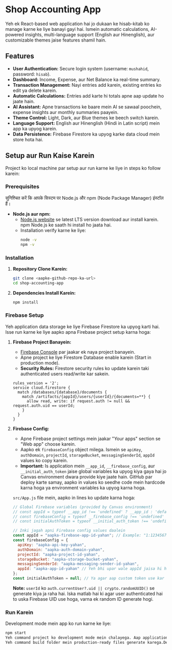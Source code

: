 # Shop Accounting App

Yeh ek React-based web application hai jo dukaan ke hisab-kitab ko manage karne ke liye banayi gayi hai. Ismein automatic calculations, AI-powered insights, multi-language support (English aur Hinenglish), aur customizable themes jaise features shamil hain.

## Features

* **User Authentication:** Secure login system (username: `mushahid`, password: `hisab`).
* **Dashboard:** Income, Expense, aur Net Balance ka real-time summary.
* **Transaction Management:** Nayi entries add karein, existing entries ko edit ya delete karein.
* **Automatic Calculations:** Entries add karte hi totals apne aap update ho jaate hain.
* **AI Assistant:** Apne transactions ke baare mein AI se sawaal poochein, expense insights aur monthly summaries paayein.
* **Theme Control:** Light, Dark, aur Blue themes ke beech switch karein.
* **Language Support:** English aur Hinenglish (Hindi in Latin script) mein app ka upyog karein.
* **Data Persistence:** Firebase Firestore ka upyog karke data cloud mein store hota hai.

## Setup aur Run Kaise Karein

Project ko local machine par setup aur run karne ke liye in steps ko follow karein:

### Prerequisites

 सुनिश्चित करें कि आपके सिस्टम पर Node.js और npm (Node Package Manager) इंस्टॉल हैं।

* **Node.js aur npm:**
    * [Node.js website](https://nodejs.org/) se latest LTS version download aur install karein. npm Node.js ke saath hi install ho jaata hai.
    * Installation verify karne ke liye:
        ```bash
        node -v
        npm -v
        ```

### Installation

1.  **Repository Clone Karein:**
    ```bash
    git clone <aapke-github-repo-ka-url>
    cd shop-accounting-app
    ```

2.  **Dependencies Install Karein:**
    ```bash
    npm install
    ```

### Firebase Setup

Yeh application data storage ke liye Firebase Firestore ka upyog karti hai. Isse run karne ke liye aapko apna Firebase project setup karna hoga:

1.  **Firebase Project Banayein:**
    * [Firebase Console](https://console.firebase.google.com/) par jaakar ek naya project banayein.
    * Apne project ke liye Firestore Database enable karein (Start in production mode).
    * **Security Rules:** Firestore security rules ko update karein taki authenticated users read/write kar sakein.

    ```firestore
    rules_version = '2';
    service cloud.firestore {
      match /databases/{database}/documents {
        match /artifacts/{appId}/users/{userId}/{documents=**} {
          allow read, write: if request.auth != null && request.auth.uid == userId;
        }
      }
    }
    ```

2.  **Firebase Config:**
    * Apne Firebase project settings mein jaakar "Your apps" section se "Web app" choose karein.
    * Aapko ek `firebaseConfig` object milega. Ismein se `apiKey`, `authDomain`, `projectId`, `storageBucket`, `messagingSenderId`, `appId` values ko copy karein.
    * **Important:** Is application mein `__app_id`, `__firebase_config`, aur `__initial_auth_token` jaise global variables ka upyog kiya gaya hai jo Canvas environment dwara provide kiye jaate hain. GitHub par deploy karte samay, aapko in values ko seedhe code mein hardcode karna hoga ya environment variables ka upyog karna hoga.

    `src/App.js` file mein, aapko in lines ko update karna hoga:

    ```javascript
    // Global Firebase variables (provided by Canvas environment)
    // const appId = typeof __app_id !== 'undefined' ? __app_id : 'default-app-id'; // Is line ko hata dein ya comment kar dein
    // const firebaseConfig = typeof __firebase_config !== 'undefined' ? JSON.parse(__firebase_config) : {}; // Is line ko hata dein ya comment kar dein
    // const initialAuthToken = typeof __initial_auth_token !== 'undefined' ? __initial_auth_token : null; // Is line ko hata dein ya comment kar dein

    // Inki jagah apni Firebase config values daalein
    const appId = "aapka-firebase-app-id-yahan"; // Example: "1:1234567890:web:abcdef1234567890abcdef"
    const firebaseConfig = {
      apiKey: "aapka-api-key-yahan",
      authDomain: "aapka-auth-domain-yahan",
      projectId: "aapka-project-id-yahan",
      storageBucket: "aapka-storage-bucket-yahan",
      messagingSenderId: "aapka-messaging-sender-id-yahan",
      appId: "aapka-app-id-yahan" // Yeh bhi upar wale appId jaisa hi hoga
    };
    const initialAuthToken = null; // Ya agar aap custom token use kar rahe hain to woh token string
    ```
    **Note:** `userId` ko `auth.currentUser?.uid || crypto.randomUUID()` se generate kiya ja raha hai. Iska matlab hai ki agar user authenticated hai to uska Firebase UID use hoga, varna ek random ID generate hogi.

### Run Karein

Development mode mein app ko run karne ke liye:

```bash
npm start
Yeh command project ko development mode mein chalayega. Aap application ko apne browser mein http://localhost:3000 par dekh sakte hain. Changes karne par page apne aap reload ho jayega.Build KareinProduction ke liye optimized build banane ke liye:npm run build
Yeh command build folder mein production-ready files generate karega.DeploymentAap build folder ko kisi bhi static hosting service